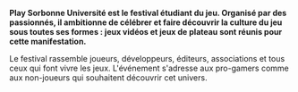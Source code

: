 **Play Sorbonne Université est le festival étudiant du jeu. Organisé par des passionnés, il ambitionne de célébrer et faire découvrir la culture du jeu sous toutes ses formes : jeux vidéos et jeux de plateau sont réunis pour cette manifestation.**

Le festival rassemble joueurs, développeurs, éditeurs, associations et tous ceux qui font vivre les jeux. L'événement s'adresse aux pro-gamers comme aux non-joueurs qui souhaitent découvrir cet univers.
